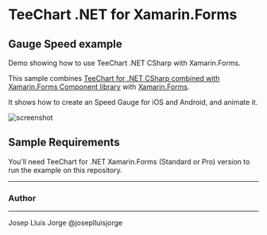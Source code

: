# TeeChart .NET for Xamarin.Forms
## Gauge Speed example
Demo showing how to use TeeChart .NET CSharp with Xamarin.Forms.

This sample combines [TeeChart for .NET CSharp combined with Xamarin.Forms Component library](https://www.steema.com/product/forms) with [Xamarin.Forms](https://www.xamarin.com/forms). 

It shows how to create an Speed Gauge for iOS and Android, and animate it.


![screenshot](https://github.com/Steema/teechart-xamarin-forms-samples/blob/master/GaugeSpeed/screenshots/TeeChart.GaugeSpeed.Xamarin.Forms.gif?raw=true "TeeChart for Xamarin.Forms")

## Sample Requirements

You'll need TeeChart for .NET  Xamarin.Forms (Standard or Pro) version to run the example on this repository. 

---
### Author
------
Josep Lluis Jorge
@joseplluisjorge

